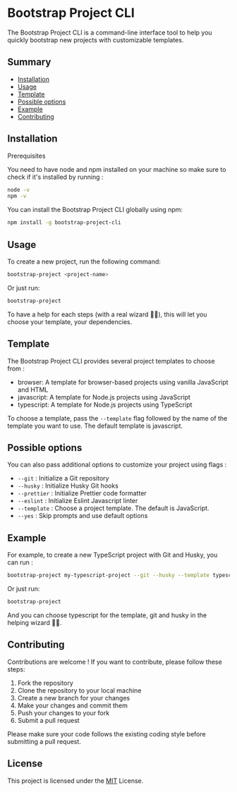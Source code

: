 # Bootstrap Project CLI

The Bootstrap Project CLI is a command-line interface tool to help you quickly bootstrap new projects with customizable templates.

## Summary

* [Installation](./#installation)
* [Usage](./#usage)
* [Template](./#template)
* [Possible options](./#possible-options)
* [Example](./#example)
* [Contributing](./#contributing)

## Installation

Prerequisites

You need to have node and npm installed on your machine so make sure to check if it's installed by running :

```bash
node -v
npm -v
```

You can install the Bootstrap Project CLI globally using npm:

```bash
npm install -g bootstrap-project-cli
```

## Usage

To create a new project, run the following command:

```bash
bootstrap-project <project-name>
```

Or just run:

```bash
bootstrap-project
```

To have a help for each steps (with a real wizard 🧙‍♂️), this will let you choose your template, your dependencies.

## Template

The Bootstrap Project CLI provides several project templates to choose from :

* browser: A template for browser-based projects using vanilla JavaScript and HTML
* javascript: A template for Node.js projects using JavaScript
* typescript: A template for Node.js projects using TypeScript

To choose a template, pass the `--template` flag followed by the name of the template you want to use. The default template is javascript.

## Possible options

You can also pass additional options to customize your project using flags :

* `--git` : Initialize a Git repository
* `--husky` : Initialize Husky Git hooks
* `--prettier` : Initialize Prettier code formatter
* `--eslint` : Initialize Eslint Javascript linter
* `--template` : Choose a project template. The default is JavaScript.
* `--yes` : Skip prompts and use default options

## Example

For example, to create a new TypeScript project with Git and Husky, you can run :

```bash
bootstrap-project my-typescript-project --git --husky --template typescript
```

Or just run:

```bash
bootstrap-project
```

And you can choose typescript for the template, git and husky in the helping wizard 🧙‍♂️.

## Contributing

Contributions are welcome ! If you want to contribute, please follow these steps:

1. Fork the repository
2. Clone the repository to your local machine
3. Create a new branch for your changes
4. Make your changes and commit them
5. Push your changes to your fork
6. Submit a pull request

Please make sure your code follows the existing coding style before submitting a pull request.

## License

This project is licensed under the [MIT](https://choosealicense.com/licenses/mit/) License.
